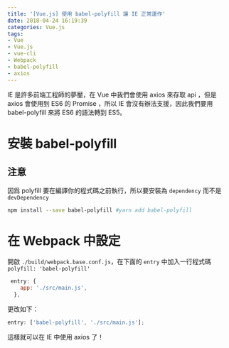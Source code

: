 ```yaml
---
title: '[Vue.js] 使用 babel-polyfill 讓 IE 正常運作'
date: 2018-04-24 16:19:39
categories: Vue.js
tags:
- Vue
- Vue.js
- vue-cli
- Webpack
- babel-polyfill
- axios
---
```


IE 是許多前端工程師的夢靨，在 Vue 中我們會使用 axios 來存取 api ，但是 axios 會使用到 ES6 的 Promise ，所以 IE 會沒有辦法支援，因此我們要用 babel-polyfill 來將 ES6 的語法轉到 ES5。

<!-- more -->

# 安裝 babel-polyfill

## 注意

因爲 polyfill 要在編譯你的程式碼之前執行，所以要安裝為 `dependency` 而不是 `devDependency`

```bash
npm install --save babel-polyfill #yarn add babel-polyfill
```

# 在 Webpack 中設定

開啟 `./build/webpack.base.conf.js`，在下面的 `entry` 中加入一行程式碼 `polyfill: 'babel-polyfill'`

```js
 entry: {
    app: './src/main.js',
  },
```

更改如下：

```js
entry: ['babel-polyfill', './src/main.js'];
```

這樣就可以在 IE 中使用 axios 了！
